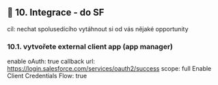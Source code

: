 ## 🔗 10. Integrace - do SF
cíl: nechat spolusedícího vytáhnout si od vás nějaké opportunity
### 10.1. vytvořete external client app (app manager)
enable oAuth: true 
callback url: https://login.salesforce.com/services/oauth2/success
scope: full
Enable Client Credentials Flow: true
